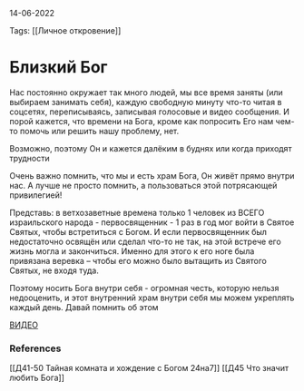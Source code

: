 14-06-2022

Tags: 
[[Личное откровение]]
# Близкий Бог
Нас постоянно окружает так много людей, мы все время заняты (или выбираем занимать себя), каждую свободную минуту что-то читая в соцсетях, переписываясь, записывая голосовые и видео сообщения. И порой кажется, что времени на Бога, кроме как попросить Его нам чем-то помочь или решить нашу проблему, нет.

Возможно, поэтому Он и кажется далёким в буднях или когда приходят трудности

Очень важно помнить, что мы и есть храм Бога, Он живёт прямо внутри нас.
А лучше не просто помнить, а пользоваться этой потрясающей привилегией!

Представь: в ветхозаветные времена только 1 человек из ВСЕГО израильского народа - первосвященник - 1 раз в год мог войти в Святое Святых, чтобы встретиться с Богом. И если первосвященник был недостаточно освящён или сделал что-то не так, на этой встрече его жизнь могла и закончиться. Именно для этого к его ноге была привязана веревка – чтобы его можно было вытащить из Святого Святых, не входя туда.

Поэтому носить Бога внутри себя - огромная честь, которую нельзя недооценить, и этот внутренний храм внутри себя мы можем укреплять каждый день. Давай помнить об этом 

[ВИДЕО](https://youtu.be/b3lq0MbSqig)
### References
[[Д41-50 Тайная комната и хождение с Богом 24на7]]
[[Д45 Что значит любить Бога]]